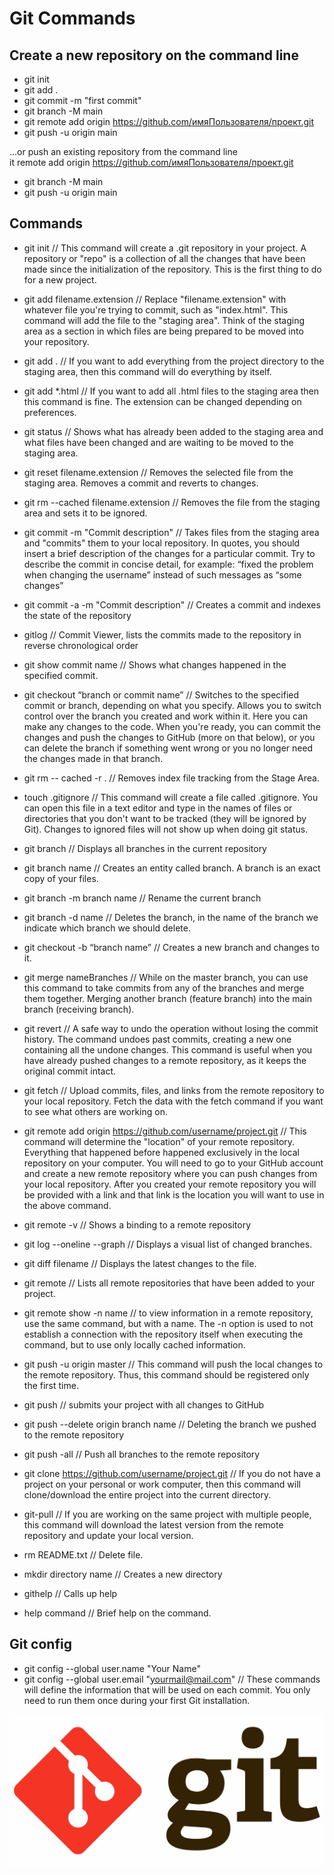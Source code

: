 # Git Commands


Create a new repository on the command line
-------------------------
* git init  
* git add .  
* git commit -m "first commit"   
* git branch -M main  
* git remote add origin https://github.com/имяПользователя/проект.git   
* git push -u origin main  

…or push an existing repository from the command line  
it remote add origin https://github.com/имяПользователя/проект.git  
* git branch -M main  
* git push -u origin main  

Commands
------------------------
* git init
// This command will create a .git repository in your project. A repository or "repo" is a collection of all the changes that have been made since the initialization of the repository. This is the first thing to do for a new project.

* git add filename.extension
// Replace "filename.extension" with whatever file you're trying to commit, such as "index.html". This command will add the file to the "staging area". Think of the staging area as a section in which files are being prepared to be moved into your repository.

* git add .
// If you want to add everything from the project directory to the staging area, then this command will do everything by itself.

* git add *.html
// If you want to add all .html files to the staging area then this command is fine. The extension can be changed depending on preferences.

* git status
// Shows what has already been added to the staging area and what files have been changed and are waiting to be moved to the staging area.

* git reset filename.extension
// Removes the selected file from the staging area. Removes a commit and reverts to changes.

* git rm --cached filename.extension
// Removes the file from the staging area and sets it to be ignored.

* git commit -m "Commit description"
// Takes files from the staging area and "commits" them to your local repository. In quotes, you should insert a brief description of the changes for a particular commit. Try to describe the commit in concise detail, for example: “fixed the problem when changing the username” instead of such messages as “some changes”

* git commit -a -m "Commit description"
// Creates a commit and indexes the state of the repository

* gitlog
// Commit Viewer, lists the commits made to the repository in reverse chronological order

* git show commit name
// Shows what changes happened in the specified commit.

* git checkout “branch or commit name”
// Switches to the specified commit or branch, depending on what you specify. Allows you to switch control over the branch you created and work within it. Here you can make any changes to the code. When you're ready, you can commit the changes and push the changes to GitHub (more on that below), or you can delete the branch if something went wrong or you no longer need the changes made in that branch.

* git rm -- cached -r .
// Removes index file tracking from the Stage Area.

* touch .gitignore
// This command will create a file called .gitignore. You can open this file in a text editor and type in the names of files or directories that you don't want to be tracked (they will be ignored by Git). Changes to ignored files will not show up when doing git status.

* git branch
// Displays all branches in the current repository

* git branch name
// Creates an entity called branch. A branch is an exact copy of your files.

* git branch -m branch name
// Rename the current branch

* git branch -d name
// Deletes the branch, in the name of the branch we indicate which branch we should delete.

* git checkout -b “branch name”
// Creates a new branch and changes to it.

* git merge nameBranches
// While on the master branch, you can use this command to take commits from any of the branches and merge them together. Merging another branch (feature branch) into the main branch (receiving branch).

* git revert
// A safe way to undo the operation without losing the commit history. The command undoes past commits, creating a new one containing all the undone changes. This command is useful when you have already pushed changes to a remote repository, as it keeps the original commit intact.

* git fetch
// Upload commits, files, and links from the remote repository to your local repository. Fetch the data with the fetch command if you want to see what others are working on.

* git remote add origin https://github.com/username/project.git
// This command will determine the "location" of your remote repository. Everything that happened before happened exclusively in the local repository on your computer. You will need to go to your GitHub account and create a new remote repository where you can push changes from your local repository. After you created your remote repository you will be provided with a link and that link is the location you will want to use in the above command.

* git remote -v
// Shows a binding to a remote repository

* git log --oneline --graph
// Displays a visual list of changed branches.

* git diff filename
// Displays the latest changes to the file.

* git remote
// Lists all remote repositories that have been added to your project.

* git remote show -n name
// to view information in a remote repository, use the same command, but with a name. The -n option is used to not establish a connection with the repository itself when executing the command, but to use only locally cached information.

* git push -u origin master
// This command will push the local changes to the remote repository. Thus, this command should be registered only the first time.

* git push
// submits your project with all changes to GitHub

* git push --delete origin branch name
// Deleting the branch we pushed to the remote repository

* git push -all
// Push all branches to the remote repository

* git clone https://github.com/username/project.git
// If you do not have a project on your personal or work computer, then this command will clone/download the entire project into the current directory.

* git-pull
// If you are working on the same project with multiple people, this command will download the latest version from the remote repository and update your local version.

* rm README.txt
// Delete file.

* mkdir directory name
// Creates a new directory

* githelp
// Calls up help

* help command
// Brief help on the command.

Git config
------------------------

* git config --global user.name "Your Name"
* git config --global user.email "yourmail@mail.com"
// These commands will define the information that will be used on each commit. You only need to run them once during your first Git installation.

![picture1.](git.jpg)

